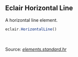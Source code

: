 ## Eclair Horizontal Line
A horizontal line element.
```javascript
eclair.HorizontalLine()
```

<br/><br/>Source: [_elements.standard.hr_](https://github.com/SamGarlick/Eclair/tree/main/src/elements/standard/hr.js)